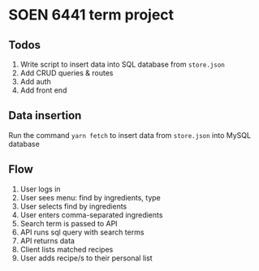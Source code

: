 # SOEN 6441 term project

## Todos
1. Write script to insert data into SQL database from `store.json`
2. Add CRUD queries & routes
3. Add auth
4. Add front end 

## Data insertion
Run the command `yarn fetch` to insert data from `store.json` into MySQL database


## Flow
1. User logs in
2. User sees menu: find by ingredients, type
3. User selects find by ingredients
4. User enters comma-separated ingredients
5. Search term is passed to API
6. API runs sql query with search terms
7. API returns data
8. Client lists matched recipes
9. User adds recipe/s to their personal list